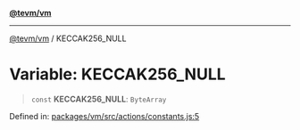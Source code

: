 [**@tevm/vm**](../README.md)

***

[@tevm/vm](../globals.md) / KECCAK256\_NULL

# Variable: KECCAK256\_NULL

> `const` **KECCAK256\_NULL**: `ByteArray`

Defined in: [packages/vm/src/actions/constants.js:5](https://github.com/evmts/tevm-monorepo/blob/main/packages/vm/src/actions/constants.js#L5)
